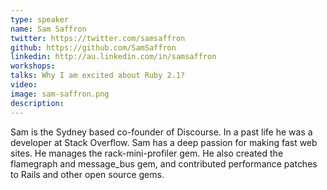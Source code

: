 ```yaml
---
type: speaker
name: Sam Saffron
twitter: https://twitter.com/samsaffron
github: https://github.com/SamSaffron
linkedin: http://au.linkedin.com/in/samsaffron
workshops:
talks: Why I am excited about Ruby 2.1?
video: 
image: sam-saffron.png
description: 
---
```


Sam is the Sydney based co-founder of Discourse. In a past life he was a developer at Stack Overflow. Sam has a deep passion for making fast web sites. He manages the rack-mini-profiler gem. He also created the flamegraph and message_bus gem, and contributed performance patches to Rails and other open source gems.
